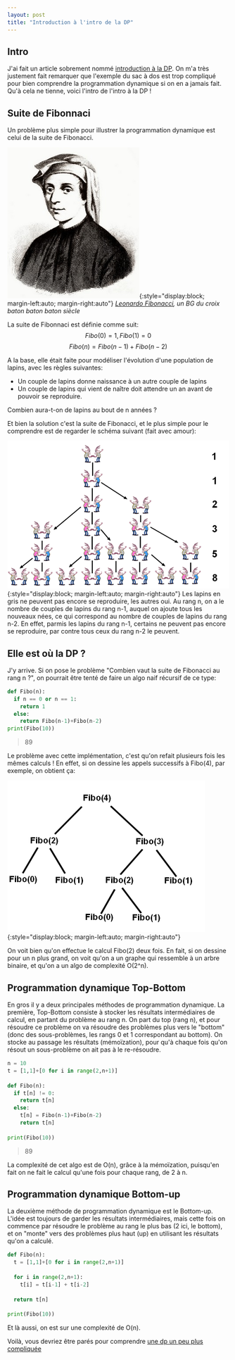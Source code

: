 ```yaml
---
layout: post
title: "Introduction à l'intro de la DP"
---
```


## Intro

  J'ai fait un article sobrement nommé [introduction à la DP](http://vulgairedev.fr/blog/article/intro_dp). On m'a très justement fait
remarquer que l'exemple du sac à dos est trop compliqué pour bien comprendre la programmation dynamique si on en a jamais fait.
Qu'à cela ne tienne, voici l'intro de l'intro à la DP !

## Suite de Fibonnaci
Un problème plus simple pour illustrer la programmation dynamique est celui de la suite de Fibonacci.

![](/assets/images/Fibonacci2.jpg){:style="display:block; margin-left:auto; margin-right:auto"}
*[Leonardo Fibonacci](https://fr.wikipedia.org/wiki/Leonardo_Fibonacci), un BG du croix baton baton baton siècle*

La suite de Fibonnaci est définie comme suit:  
$$Fibo(0) = 1, Fibo(1) = 0$$
$$Fibo(n) = Fibo(n-1) + Fibo(n-2)$$

A la base, elle était faite pour modéliser l'évolution d'une population de lapins, avec les règles suivantes:

- Un couple de lapins donne naissance à un autre couple de lapins
- Un couple de lapins qui vient de naître doit attendre un an avant de pouvoir se reproduire.

Combien aura-t-on de lapins au bout de n années ?

Et bien la solution c'est la suite de Fibonacci, et le plus simple pour le comprendre est de regarder le schéma suivant (fait avec amour):

![](/assets/images/lapins.png){:style="display:block; margin-left:auto; margin-right:auto"}
Les lapins en gris ne peuvent pas encore se reproduire, les autres oui. Au rang n, on a le nombre de couples de lapins du rang n-1, auquel on ajoute tous les nouveaux nées, ce qui correspond au nombre de couples de lapins du rang n-2. En effet, parmis les lapins du rang n-1, certains ne peuvent pas encore se reproduire, par contre tous ceux du rang n-2 le peuvent.

## Elle est où la DP ?
J'y arrive. Si on pose le problème "Combien vaut la suite de Fibonacci au rang n ?", on pourrait être tenté de faire un algo naif récursif de ce type: 

``` python
def Fibo(n):
  if n == 0 or n == 1: 
    return 1
  else:
    return Fibo(n-1)+Fibo(n-2)
print(Fibo(10))

```
> 89

Le problème avec cette implémentation, c'est qu'on refait plusieurs fois les mêmes calculs !
En effet, si on dessine les appels successifs à Fibo(4), par exemple, on obtient ça:

![](/assets/images/Fibo_call.png){:style="display:block; margin-left:auto; margin-right:auto"}

On voit bien qu'on effectue le calcul Fibo(2) deux fois. En fait, si on dessine pour un n plus grand, on voit qu'on a un graphe qui ressemble à un arbre binaire, et qu'on a un algo de complexité O(2^n).

## Programmation dynamique Top-Bottom
En gros il y a deux principales méthodes de programmation dynamique. La première, Top-Bottom consiste à stocker les résultats intermédiaires de calcul, en partant du problème au rang n. On part du top (rang n), et pour résoudre ce problème on va résoudre des problèmes plus vers le "bottom" (donc des sous-problèmes, les rangs 0 et 1 correspondant au bottom). On stocke au passage les résultats (mémoïzation), pour qu'à chaque fois qu'on résout un sous-problème on ait pas à le re-résoudre.

``` python
n = 10
t = [1,1]+[0 for i in range(2,n+1)]

def Fibo(n):
  if t[n] != 0:
    return t[n]
  else:
    t[n] = Fibo(n-1)+Fibo(n-2)
    return t[n]
    
print(Fibo(10))
```
> 89

La complexité de cet algo est de O(n), grâce à la mémoïzation, puisqu'en fait on ne fait le calcul qu'une fois pour chaque rang, de 2 à n.

## Programmation dynamique Bottom-up
La deuxième méthode de programmation dynamique est le Bottom-up. L'idée est toujours de garder les résultats intermédiaires, mais cette fois on commence par résoudre le problème au rang le plus bas (2 ici, le bottom), et on "monte" vers des problèmes plus haut (up) en utilisant les résultats qu'on a calculé.

``` python
def Fibo(n):
  t = [1,1]+[0 for i in range(2,n+1)]
  
  for i in range(2,n+1):
    t[i] = t[i-1] + t[i-2]
  
  return t[n]
    
print(Fibo(10))
```

Et là aussi, on est sur une complexité de O(n).

Voilà, vous devriez être parés pour comprendre [une dp un peu plus compliquée](http://vulgairedev.fr/blog/article/intro_dp)

